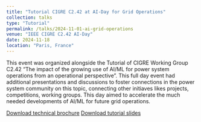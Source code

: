 ```yaml
---
title: "Tutorial CIGRE C2.42 at AI-Day for Grid Operations"
collection: talks
type: "Tutorial"
permalink: /talks/2024-11-01-ai-grid-operations
venue: "IEEE CIGRE C2.42 AI-Day"
date: 2024-11-18
location: "Paris, France"
---
```


This event was organized alongside the Tutorial of CIGRE Working Group C2.42 “The impact of the growing use of AI/ML for power system operations from an operational perspective”. This full day event had additional presentations and discussions to foster connections in the power system community on this topic, connecting other initiaves likes projects, competitions, working groups. This day aimed to accelerate the much needed developments of AI/ML for future grid operations. 

[Download technical brochure](https://www.e-cigre.org/publications/detail/946-the-impact-of-the-growing-use-of-machine-learningartificial-intelligence-in-the-operation-and-control-of-power-networks-from-an-operational-perspective.html) 
[Download tutorial slides](https://drive.google.com/file/d/1c9QlOLkbYdp4YdAzppD7eEL8JQp9gdaR/view?usp=sharing)

